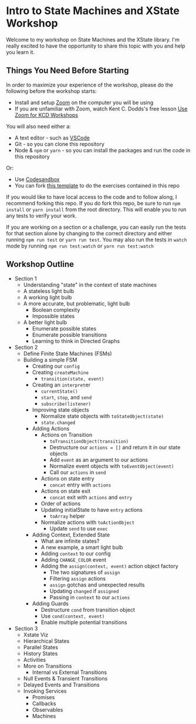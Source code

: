 # Intro to State Machines and XState Workshop

Welcome to my workshop on State Machines and the XState library. I'm really excited to have the opportunity to share this topic with you and help you learn it.

## Things You Need Before Starting

In order to maximize your experience of the workshop, please do the following before the workshop starts:

- Install and setup [Zoom](https://zoom.us) on the computer you will be using
- If you are unfamiliar with Zoom, watch Kent C. Dodds's free lesson [Use Zoom for KCD Workshops](https://egghead.io/lessons/egghead-use-zoom-for-kcd-workshops)

You will also need either a:

- A text editor - such as [VSCode](https://code.visualstudio.com/)
- Git - so you can clone this repository
- Node & `npm` or `yarn` - so you can install the packages and run the code in this repository

Or:

- Use [Codesandbox](https://codesandbox.io)
- You can fork [this template](https://codesandbox.io/s/xstate-template-9cerx) to do the exercises contained in this repo

If you would like to have local access to the code and to follow along, I recommend forking this repo. If you do fork this repo, be sure to run `npm install` or `yarn install` from the root directory. This will enable you to run any tests to verify your work.

If you are working on a section or a challenge, you can easily run the tests for that section alone by changing to the correct directory and either running `npm run test` or `yarn run test`. You may also run the tests in `watch` mode by running `npm run test:watch` or `yarn run test:watch`

## Workshop Outline

- Section 1
  - Understanding "state" in the context of state machines
  - A stateless light bulb
  - A working light bulb
  - A more accurate, but problematic, light bulb
    - Boolean complexity
    - Impossible states
  - A better light bulb
    - Enumerate possible states
    - Enumerate possible transitions
    - Learning to think in Directed Graphs
- Section 2
  - Define Finite State Machines (FSMs)
  - Building a simple FSM
    - Creating our `config`
    - Creating `createMachine`
      - `transition(state, event)`
    - Creating an `interpret`er
      - `currentState()`
      - `start`, `stop`, and `send`
      - `subscribe(listener)`
    - Improving state objects
      - Normalize state objects with `toStateObject(state)`
      - `state.changed`
    - Adding Actions
      - Actions on Transition
        - `toTransitionObject(transition)`
        - Destructure our `actions = []` and return it in our state objects
        - Add `event` as an argument to our actions
        - Normalize event objects with `toEventObject(event)`
        - Call our `actions` in `send`
      - Actions on state entry
        - `concat` entry with `actions`
      - Actions on state exit
        - `concat` exit with `actions` and `entry`
      - Order of actions
      - Updating initialState to have `entry` actions
        - `toArray` helper
      - Normalize actions with `toActionObject`
        - Update `send` to use `exec`
    - Adding Context, Extended State
      - What are infinite states?
      - A new example, a smart light bulb
      - Adding `context` to our config
      - Adding `CHANGE_COLOR` event
      - Adding the `assign(context, event)` action object factory
        - The two signatures of `assign`
        - Filtering `assign` actions
        - `assign` gotchas and unexpected results
        - Updating `changed` if `assigned`
        - Passing in `context` to our `actions`
    - Adding Guards
      - Destructure `cond` from transition object
      - Use `cond(context, event)`
      - Enable multiple potential transitions
- Section 3
  - Xstate Viz
  - Hierarchical States
  - Parallel States
  - History States
  - Activities
  - More on Transitions
    - Internal vs External Transitions
  - Null Events & Transient Transitions
  - Delayed Events and Transitions
  - Invoking Services
    - Promises
    - Callbacks
    - Observables
    - Machines
